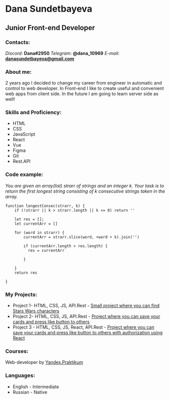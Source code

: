 # Dana Sundetbayeva

## Junior Front-end Developer

### Contacts:
*Discord*: **Dana#2950**
*Telegram*: **@dana_10969**
*E-mail*: **danasundetbayeva@gmail.com**

### About me:
2 years ago I decided to change my career from engineer in automatic and control to web developer. In Front-end
I like to create useful and convenient web apps from client side. In the future I am going to learn server side as
well!

### Skills and Proficiency:
* HTML
* CSS
* JavaScript
* React
* Vue
* Figma
* Git
* Rest.API

### Code example:
*You are given an array(list) strarr of strings and an integer k. Your task is to return the first longest string
consisting of k consecutive strings taken in the array.*

```
function longestConsec(strarr, k) {
    if (!strarr || k > strarr.length || k <= 0) return ''

    let res = [];
    let currentArr = []

    for (word in strarr) {
        currentArr = strarr.slice(word, +word + k).join('')

        if (currentArr.length > res.length) {
          res = currentArr
          
        }

    }
    return res

}
```
### My Projects:
* Project 1- HTML, CSS, JS, API.Rest - [Small project where you can find Stars Wars characters](https://github.com/sundetbayeva-dana/sw)
* Project 2- HTML, CSS, JS, API.Rest - [Project where you can save your cards and press like button to others](https://github.com/sundetbayeva-dana/mesto)
* Project 3 - HTML, CSS, JS, React, API.Rest - [Project where you can save your cards and press like button to others with authorization using React](https://github.com/sundetbayeva-dana/mesto-react)

### Courses:
Web-developer by [Yandex.Praktikum](https://practicum.yandex.ru/)

### Languages:
* English - Intermediate
* Russian - Native